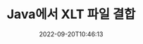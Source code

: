 ---
############################# Static ############################
layout: "auto-gen-merger"
date: 2022-09-20T10:46:13
draft: false
otherformats: ott pdf pps ppsx ppt pptx rtf tex vdx vsdm vsdx vssm vssx vstm vstx vsx

############################# Head ############################
head_title: "Java 및 J2SE Documents Merger API를 통해 XLT 파일 결합"
head_description: "모든 데이터, 스타일 및 형식을 소스 문서로 포함하는 문서 병합 API를 사용하여 Java에서 여러 XLT 파일을 결합합니다."

############################# Header ############################
title: "Java에서 XLT 파일 결합"
description: "몇 줄의 Java 코드로 XLT에 가입하세요."
bg_image: "https://cms.admin.containerize.com/templates/aspose/App_Themes/V3/images/bg/header1.png"
bg_overlay: false
button:
    enable: true
    icon: "fas fa-arrow-down"
    label: "무료 평가판 다운로드"
    link: "https://downloads.groupdocs.com/merger/java"

############################# SubMenu ############################
submenu:
    enable: true

    left:
        img_alt: "GroupDocs.Merger for Java"
        image: "https://cms.admin.containerize.com/templates/groupdocs/images/product-logos/90x90-noborder/groupdocs-merger-java.png"
        product: "GroupDocs.Merger"
        platform: "Java"

    middle:
        button:

            # button loop
            - link: "https://apireference.groupdocs.com/merger/java"
              text: "API 참조"

            # button loop
            - link: "https://github.com/groupdocs-merger"
              text: "코드 예"

            # button loop
            - link: "https://products.groupdocs.app/merger/family"
              text: "라이브 데모"

            # button loop
            - link: "https://purchase.groupdocs.com/pricing/merger/java"
              text: "가격"

    right:
        link_download: "https://downloads.groupdocs.com/merger"
        link_learn: "https://docs.groupdocs.com/merger/java"
        link_buy: "https://purchase.groupdocs.com"

############################# About ############################
about:
    enable: true
    title: "GroupDocs.Merger for Java API 정보"
    content: |
        [GroupDocs.Merger for Java](/ko/merger/java/)는 여러 PDF, Microsoft Office(Word, Excel, PowerPoint, OneNote), OpenDocument, HTML, 이미지 및 Java 애플리케이션 내에서 다른 많은 문서를 단일 파일로 만듭니다. GroupDocs.Merger를 사용하면 XLT 문서에 가입할 수 있으므로 많은 노력을 절약할 수 있습니다. 타사 소프트웨어, 데스크톱 응용 프로그램 또는 플러그인을 설치할 필요가 없습니다. 이제 시간을 낭비하고 수동으로 파일을 결합할 필요가 없습니다! GroupDocs의 사명은 최고의 품질을 제공하고 문서 처리 워크플로를 단순화하는 것입니다.
        
        GroupDocs.Merger API는 파일 결합 기능이 필요한 기업 솔루션에 적합한 선택입니다. 이러한 API는 J2SE 7.0 (1.7), J2SE 8.0 (1.8), Java 10을 포함한 모든 주요 운영 체제 및 플랫폼에서 잘 지원됩니다.

############################# Steps ############################
steps:
    enable: true
    title_left: "Java에서 여러 XLT 파일 결합"
    content_left: |
        [GroupDocs.Merger for Java](/ko/merger/java/)를 사용하면 몇 가지 간단한 단계를 구현하여 Java 개발자가 여러 XLT 파일을 쉽게 결합할 수 있습니다.
        
        * **Merger**의 인스턴스를 만들고 소스 문서 경로를 생성자 매개변수로 전달합니다.
        * **Merger** 클래스의 **Join**을 호출하고 두 번째 소스 문서 경로를 전달합니다.
        * **Merger** 클래스의 **Save**를 호출하여 병합된 문서를 저장합니다.

    title_right: "시스템 요구 사항"
    content_right: |
        GroupDocs.Merger for Java API는 모든 주요 플랫폼 및 운영 체제에서 지원됩니다. 아래 코드를 실행하기 전에 시스템에 다음 전제 조건이 설치되어 있는지 확인하십시오.

        * 운영 체제: Microsoft Windows, Linux, MacOS
        * 개발 환경: NetBeans, IntelliJ IDEA, Eclipse
        * 프레임워크: J2SE 7.0 (1.7), J2SE 8.0 (1.8), Java 10
        * [Maven](https://repository.groupdocs.com/webapp/#/artifacts/browse/tree/General/repo/com/groupdocs/groupdocs-merger)에서 최신 버전의 GroupDocs.Merger for Java 다운로드
         
    code: |
     {{% merger/additional-styles %}}
     {{< merger/code-merger title="Java 예제 코드를 사용하여 XLT 파일을 결합하는 방법">}}

        ```java    
        // Java API용 GroupDocs.Merger를 사용하여 XLT 파일 결합
        // 입력 XLT 문서로 병합을 인스턴스화
        Merger merger = new Merger("input_1.xlt");

        // Merger 클래스 인스턴스의 join 메소드를 호출하고 두 번째 소스 문서 경로를 전달합니다.
        merger.join("input_2.xlt");
    
        // 병합된 문서를 저장하기 위해 Merger 클래스 인스턴스의 save 메소드 호출
        merger.save("merged-file.xlt"); 
        ```
     {{< /merger/code-merger >}}

############################# Demos ############################
demos:
    enable: true
    title: "라이브 데모 - 문서 결합을 위한 온라인 앱"
    content: |
       [GroupDocs.Merger Live Demos](https://products.groupdocs.app/merger/xlt) 웹사이트를 방문하여 지금 하나 이상의 XLT 파일에 참여하세요.
       라이브 데모에는 다음과 같은 이점이 있습니다.
        
############################# About Formats ############################
about_formats:
    enable: true

############################# More Formats ############################
more_formats:
    enable: true
    title: "다른 문서 형식 결합"
    content: |
        Java은(는) 파일 형식 및 이미지에 대한 병합 API를 문서화합니다. 아래에 설명된 대로 인기 있는 문서 형식 중 일부를 함께 결합하십시오.

############################# Back to top ###############################
back_to_top:
    enable: true
---